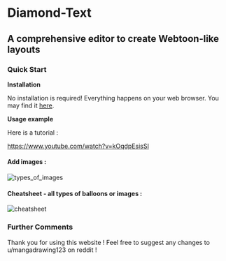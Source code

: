 # Diamond-Text

## A comprehensive editor to create Webtoon-like layouts

### Quick Start

**Installation**

No installation is required! Everything happens on your web browser.
You may find it [here](https://mangadrawing123.github.io/Diamond-Text/index.html).

**Usage example**

Here is a tutorial :

https://www.youtube.com/watch?v=kOqdpEsisSI

#### Add images :

![types_of_images](https://celcliptipsprod.s3-ap-northeast-1.amazonaws.com/tips_article_body/afc5/1409672/aea0a0fea1dc8122ded5f3e078774b11)

#### Cheatsheet - all types of balloons or images :

![cheatsheet](https://i.ibb.co/fG8xMRh/cheatsheet.jpg)

### Further Comments

Thank you for using this website ! Feel free to suggest any changes to u/mangadrawing123 on reddit !
